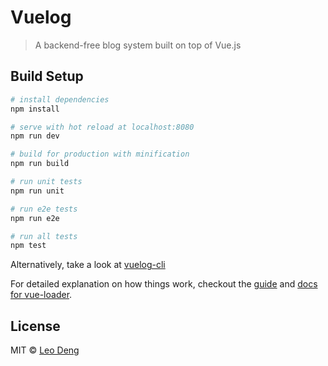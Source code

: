 # Vuelog

> A backend-free blog system built on top of Vue.js

## Build Setup

```bash
# install dependencies
npm install

# serve with hot reload at localhost:8080
npm run dev

# build for production with minification
npm run build

# run unit tests
npm run unit

# run e2e tests
npm run e2e

# run all tests
npm test
```

Alternatively, take a look at [vuelog-cli](https://github.com/myst729/vuelog-cli)

For detailed explanation on how things work, checkout the [guide](https://github.com/vuejs-templates/webpack#vue-webpack-boilerplate) and [docs for vue-loader](http://vuejs.github.io/vue-loader).


## License

MIT © [Leo Deng](https://myst729.github.io/)
